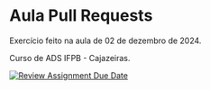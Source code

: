 # Aula Pull Requests

Exercício feito na aula de 02 de dezembro de 2024.

Curso de ADS IFPB - Cajazeiras.

[![Review Assignment Due Date](https://classroom.github.com/assets/deadline-readme-button-22041afd0340ce965d47ae6ef1cefeee28c7c493a6346c4f15d667ab976d596c.svg)](https://classroom.github.com/a/QPCjFCF7)
